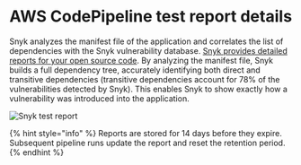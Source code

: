 # AWS CodePipeline test report details

Snyk analyzes the manifest file of the application and correlates the list of dependencies with the Snyk vulnerability database. [Snyk provides detailed reports for your open source code](../../../manage-issues/reporting/legacy-reports/legacy-reports-overview.md). By analyzing the manifest file, Snyk builds a full dependency tree, accurately identifying both direct and transitive dependencies (transitive dependencies account for 78% of the vulnerabilities detected by Snyk). This enables Snyk to show exactly how a vulnerability was introduced into the application.

![Snyk test report](../../../.gitbook/assets/prototype.png)

{% hint style="info" %}
Reports are stored for 14 days before they expire. Subsequent pipeline runs update the report and reset the retention period.
{% endhint %}
